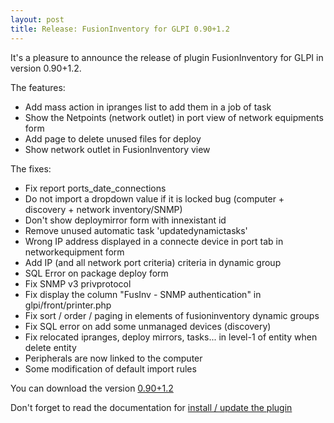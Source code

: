 ```yaml
---
layout: post
title: Release: FusionInventory for GLPI 0.90+1.2
---
```


It's a pleasure to announce the release of plugin FusionInventory for GLPI in version 0.90+1.2.

The features:

* Add mass action in ipranges list to add them in a job of task
* Show the Netpoints (network outlet) in port view of network equipments form
* Add page to delete unused files for deploy
* Show network outlet in FusionInventory view


The fixes:

* Fix report ports_date_connections
* Do not import a dropdown value if it is locked bug (computer + discovery + network inventory/SNMP)
* Don't show deploymirror form with innexistant id
* Remove unused automatic task 'updatedynamictasks'
* Wrong IP address displayed in a connecte device in port tab in networkequipment form
* Add IP (and all network port criteria) criteria in dynamic group
* SQL Error on package deploy form
* Fix SNMP v3 privprotocol
* Fix display the column "FusInv - SNMP authentication" in glpi/front/printer.php
* Fix sort / order / paging in elements of fusioninventory dynamic groups
* Fix SQL error on add some unmanaged devices (discovery)
* Fix relocated ipranges, deploy mirrors, tasks... in level-1 of entity when delete entity
* Peripherals are now linked to the computer
* Some modification of default import rules


You can download the version [0.90+1.2](https://github.com/fusioninventory/fusioninventory-for-glpi/releases/tag/glpi090%2B1.2)

Don't forget to read the documentation for [install / update the plugin](http://fusioninventory.org/documentation/fi4g/installation.html)



